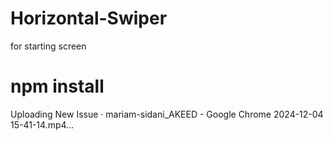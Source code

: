 # Horizontal-Swiper
for starting screen
# npm install
Uploading New Issue · mariam-sidani_AKEED - Google Chrome 2024-12-04 15-41-14.mp4…
